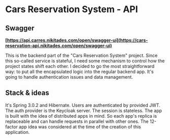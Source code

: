 # Cars Reservation System - API

## Swagger

**[https://api.carres.nikitades.com/open/swagger-ui](https://cars-reservation-api.nikitades.com/open/swagger-ui)**

This is the backend part of the "Cars Reservation System" project. Since this so-called service is stateful, I need some mechanism to control how the project states shift each other.
I decided to go the most straightforward way: to put all the encapsulated logic into the regular backend app. It's going to handle authentication issues and data management.

## Stack & ideas

It's Spring 3.0.2 and Hibernate. Users are authenticated by provided JWT. The auth provider is the Keycloak server. The session is stateless. The app is built with the idea of distributed apps in mind. So each app's replica is replaceable and can handle requests in parallel with other ones. The 12-factor app idea was considered at the time of the creation of this application.